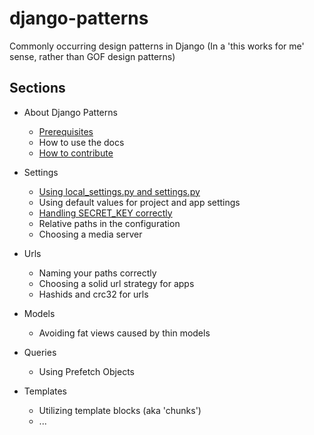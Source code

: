 # django-patterns
Commonly occurring design patterns in Django (In a 'this works for me' sense, rather than GOF design patterns)

## Sections

- About Django Patterns
    - [Prerequisites](documentation/Prerequisites/README.md)
    - How to use the docs
    - [How to contribute](CONTRIBUTING.md)

- Settings
    - [Using local_settings.py and settings.py](documentation/Settings/1-using-local_settings-py-and-settings-py/README.md)
    - Using default values for project and app settings
    - [Handling SECRET_KEY correctly](documentation/Settings/2-handling-secret-key-correctly/README.md)
    - Relative paths in the configuration
    - Choosing a media server

- Urls
    - Naming your paths correctly
    - Choosing a solid url strategy for apps
    - Hashids and crc32 for urls

- Models
    - Avoiding fat views caused by thin models

- Queries
    - Using Prefetch Objects

- Templates
    - Utilizing template blocks (aka 'chunks')
    - ...
